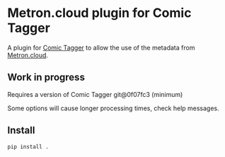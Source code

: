 # Metron.cloud plugin for Comic Tagger

A plugin for [Comic Tagger](https://github.com/comictagger/comictagger/releases) to allow the use of the metadata from [Metron.cloud](https://metron.cloud/).

## Work in progress

Requires a version of Comic Tagger git@0f07fc3 (minimum)

Some options will cause longer processing times, check help messages.

## Install

`pip install .`
